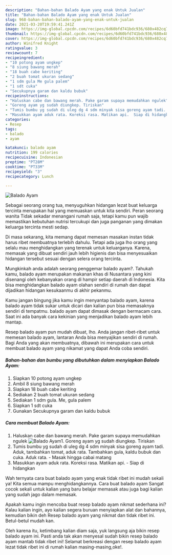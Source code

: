 ```yaml
---
description: "Bahan-bahan Balado Ayam yang enak Untuk Jualan"
title: "Bahan-bahan Balado Ayam yang enak Untuk Jualan"
slug: 968-bahan-bahan-balado-ayam-yang-enak-untuk-jualan
date: 2021-03-20T19:59:41.241Z
image: https://img-global.cpcdn.com/recipes/6d60bfd741bdc936/680x482cq70/balado-ayam-foto-resep-utama.jpg
thumbnail: https://img-global.cpcdn.com/recipes/6d60bfd741bdc936/680x482cq70/balado-ayam-foto-resep-utama.jpg
cover: https://img-global.cpcdn.com/recipes/6d60bfd741bdc936/680x482cq70/balado-ayam-foto-resep-utama.jpg
author: Winifred Knight
ratingvalue: 3
reviewcount: 7
recipeingredient:
- "10 potong ayam ungkep"
- "8 siung bawang merah"
- "18 buah cabe keriting"
- "2 buah tomat ukuran sedang"
- "1 sdm gula Me gula palem"
- "1 sdt cuka"
- "Secukupnya garam dan kaldu bubuk"
recipeinstructions:
- "Haluskan cabe dan bawang merah. Pake garam supaya memudahkan ngulek"
- "Goreng ayam yg sudah diungkep. Tiriskan"
- "Tumis bumbu yg sudah di uleg dg 4 sdm minyak sisa goreng ayam tadi. Aduk, tambahkan tomat, aduk rata. Tambahkan gula, kaldu bubuk dan cuka. Aduk rata. Masak hingga cabai matang"
- "Masukkan ayam aduk rata. Koreksi rasa. Matikan api.  Siap di hidangkan"
categories:
- Resep
tags:
- balado
- ayam

katakunci: balado ayam 
nutrition: 199 calories
recipecuisine: Indonesian
preptime: "PT28M"
cooktime: "PT33M"
recipeyield: "3"
recipecategory: Lunch

---
```



![Balado Ayam](https://img-global.cpcdn.com/recipes/6d60bfd741bdc936/680x482cq70/balado-ayam-foto-resep-utama.jpg)

Sebagai seorang orang tua, menyuguhkan hidangan lezat buat keluarga tercinta merupakan hal yang memuaskan untuk kita sendiri. Peran seorang  wanita Tidak sekadar menangani rumah saja, tetapi kamu pun wajib memastikan kebutuhan nutrisi tercukupi dan juga panganan yang dimakan keluarga tercinta mesti sedap.

Di masa  sekarang, kita memang dapat memesan masakan instan tidak harus ribet membuatnya terlebih dahulu. Tetapi ada juga lho orang yang selalu mau menghidangkan yang terenak untuk keluarganya. Karena, memasak yang dibuat sendiri jauh lebih higienis dan bisa menyesuaikan hidangan tersebut sesuai dengan selera orang tercinta. 



Mungkinkah anda adalah seorang penggemar balado ayam?. Tahukah kamu, balado ayam merupakan makanan khas di Nusantara yang kini disenangi oleh kebanyakan orang di hampir setiap daerah di Indonesia. Kita bisa menghidangkan balado ayam olahan sendiri di rumah dan dapat dijadikan hidangan kesukaanmu di akhir pekanmu.

Kamu jangan bingung jika kamu ingin menyantap balado ayam, karena balado ayam tidak sukar untuk dicari dan kalian pun bisa memasaknya sendiri di tempatmu. balado ayam dapat dimasak dengan bermacam cara. Saat ini ada banyak cara kekinian yang menjadikan balado ayam lebih mantap.

Resep balado ayam pun mudah dibuat, lho. Anda jangan ribet-ribet untuk memesan balado ayam, lantaran Anda bisa menyajikan sendiri di rumah. Bagi Anda yang akan membuatnya, dibawah ini merupakan cara untuk membuat balado ayam yang nikamat yang dapat Anda coba sendiri.

<!--inarticleads1-->

##### Bahan-bahan dan bumbu yang dibutuhkan dalam menyiapkan Balado Ayam:

1. Siapkan 10 potong ayam ungkep
1. Ambil 8 siung bawang merah
1. Siapkan 18 buah cabe keriting
1. Sediakan 2 buah tomat ukuran sedang
1. Sediakan 1 sdm gula. Me, gula palem
1. Siapkan 1 sdt cuka
1. Gunakan Secukupnya garam dan kaldu bubuk




<!--inarticleads2-->

##### Cara membuat Balado Ayam:

1. Haluskan cabe dan bawang merah. Pake garam supaya memudahkan ngulek
<img src="https://img-global.cpcdn.com/steps/60a5334103bd6ec4/160x128cq70/balado-ayam-langkah-memasak-1-foto.jpg" alt="Balado Ayam">1. Goreng ayam yg sudah diungkep. Tiriskan
1. Tumis bumbu yg sudah di uleg dg 4 sdm minyak sisa goreng ayam tadi. Aduk, tambahkan tomat, aduk rata. Tambahkan gula, kaldu bubuk dan cuka. Aduk rata. - Masak hingga cabai matang
1. Masukkan ayam aduk rata. Koreksi rasa. Matikan api.  - Siap di hidangkan




Wah ternyata cara buat balado ayam yang enak tidak ribet ini mudah sekali ya! Kita semua mampu menghidangkannya. Cara buat balado ayam Sangat cocok sekali untuk kalian yang baru belajar memasak atau juga bagi kalian yang sudah jago dalam memasak.

Apakah kamu ingin mencoba buat resep balado ayam nikmat sederhana ini? Kalau kalian ingin, ayo kalian segera buruan menyiapkan alat dan bahannya, kemudian bikin deh Resep balado ayam yang nikmat dan tidak ribet ini. Betul-betul mudah kan. 

Oleh karena itu, ketimbang kalian diam saja, yuk langsung aja bikin resep balado ayam ini. Pasti anda tak akan menyesal sudah bikin resep balado ayam mantab tidak ribet ini! Selamat berkreasi dengan resep balado ayam lezat tidak ribet ini di rumah kalian masing-masing,oke!.

